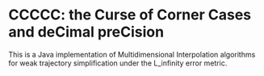 # CCCCC: the Curse of Corner Cases and deCimal preCision

This is a Java implementation of Multidimensional Interpolation algorithms for weak trajectory simplification under the L_infinity error metric.

